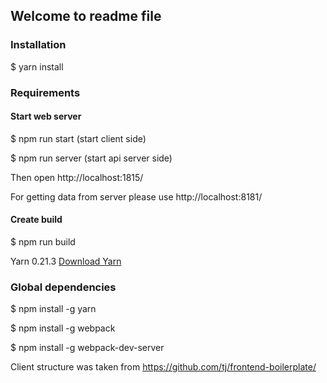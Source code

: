 ## Welcome to readme file

### Installation
$ yarn install

### Requirements

#### Start web server
$ npm run start (start client side)

$ npm run server (start api server side)

Then open http://localhost:1815/

For getting data from server please use http://localhost:8181/

#### Create build
$ npm run build

Yarn 0.21.3 [Download Yarn](https://yarnpkg.com/en/docs/install)

### Global dependencies
$ npm install -g yarn

$ npm install -g webpack

$ npm install -g webpack-dev-server

Client structure was taken from https://github.com/tj/frontend-boilerplate/